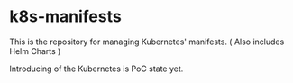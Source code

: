 # k8s-manifests
This is the repository for managing Kubernetes' manifests. ( Also includes Helm Charts )

Introducing of the Kubernetes is PoC state yet.

